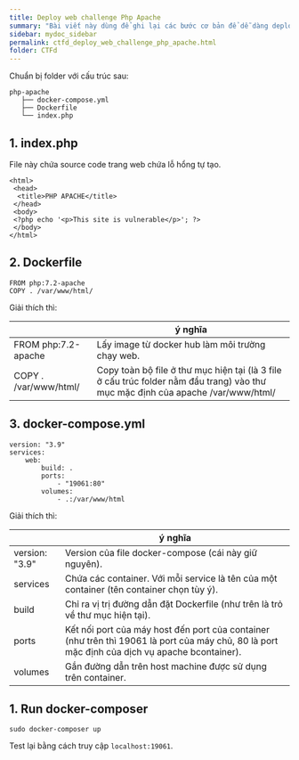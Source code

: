 ```yaml
---
title: Deploy web challenge Php Apache
summary: "Bài viết này dùng để ghi lại các bước cơ bản để dễ dàng deploy một thử thách web Php Apache cho team nghiên cứu."
sidebar: mydoc_sidebar
permalink: ctfd_deploy_web_challenge_php_apache.html
folder: CTFd
---
```


Chuẩn bị folder với cấu trúc sau:

```
php-apache
   ├── docker-compose.yml
   ├── Dockerfile
   └── index.php
```

## 1. index.php

File này chứa source code trang web chứa lỗ hổng tự tạo.

```
<html>
 <head>
  <title>PHP APACHE</title>
 </head>
 <body>
 <?php echo '<p>This site is vulnerable</p>'; ?> 
 </body>
</html>
```

## 2. Dockerfile

```
FROM php:7.2-apache
COPY . /var/www/html/
```

Giải thích thì:

|        | ý nghĩa 
| ------ | ------ 
| FROM php:7.2-apache | Lấy image từ docker hub làm môi trường chạy web. |
| COPY . /var/www/html/ | Copy toàn bộ file ở thư mục hiện tại (là 3 file ở cấu trúc folder nằm đầu trang) vào thư mục mặc định của apache /var/www/html/ |

## 3. docker-compose.yml

```
version: "3.9"
services:
    web:
        build: .
        ports:
            - "19061:80"
        volumes:
            - .:/var/www/html
```

Giải thích thì:

|        | ý nghĩa 
| ------ | ------ 
| version: "3.9" | Version của file docker-compose (cái này giữ nguyên).  |
| services | Chứa các container. Với mỗi service là tên của một container (tên container chọn tùy ý). |
| build | Chỉ ra vị trị đường dẫn đặt Dockerfile (như trên là trỏ về thư mục hiện tại). |
| ports | Kết nối port của máy host đến port của container (như trên thì 19061 là port của máy chủ, 80 là port mặc định của dịch vụ apache bcontainer). |
| volumes | Gắn đường dẫn trên host machine được sử dụng trên container. |

## 1. Run docker-composer

`sudo docker-composer up`

Test lại bằng cách truy cập `localhost:19061`.

